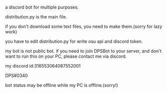 a discord bot for multiple purposes.

distribution.py is the main file.

if you don't download some text files, you need to make them.(sorry for lazy work)

you have to edit distribution.py for write osu api and discord token.

my bot is not public bot. if you need to join DPSBot to your server, and don't want to run this on your PC, please contact me via discord.

my discord id:316553064087552001

DPS#0340

bot status may be offline while my PC is offline.(sorry!)